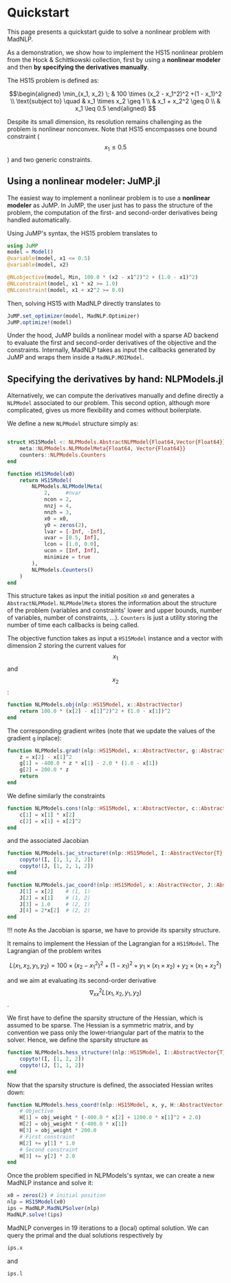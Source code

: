 # Quickstart

This page presents a quickstart guide to solve
a nonlinear problem with MadNLP.

As a demonstration, we show how to implement
the HS15 nonlinear problem from the Hock & Schittkowski collection,
first by using a **nonlinear modeler** and then **by specifying the derivatives manually**.

The HS15 problem is defined as:
```math
\begin{aligned}
\min_{x_1, x_2} \; &   100 \times (x_2 - x_1^2)^2 +(1 - x_1)^2 \\
\text{subject to} \quad &  x_1  \times x_2 \geq 1 \\
        & x_1 + x_2^2 \geq 0 \\
        & x_1 \leq 0.5
\end{aligned}

```
Despite its small dimension, its resolution remains challenging
as the problem is nonlinear nonconvex. Note that HS15 encompasses
one bound constraint ($$x_1 \leq 0.5$$) and two generic constraints.


## Using a nonlinear modeler: JuMP.jl

The easiest way to implement a nonlinear problem is
to use a **nonlinear modeler** as JuMP.
In JuMP, the user just has to pass the structure of the problem,
the computation of the first- and second-order derivatives being
handled automatically.

Using JuMP's syntax, the HS15 problem translates to
```julia
using JuMP
model = Model()
@variable(model, x1 <= 0.5)
@variable(model, x2)

@NLobjective(model, Min, 100.0 * (x2 - x1^2)^2 + (1.0 - x1)^2)
@NLconstraint(model, x1 * x2 >= 1.0)
@NLconstraint(model, x1 + x2^2 >= 0.0)

```

Then, solving HS15 with MadNLP directly translates to
```julia
JuMP.set_optimizer(model, MadNLP.Optimizer)
JuMP.optimize!(model)

```

Under the hood, JuMP builds a nonlinear model with a
sparse AD backend to evaluate the first and second-order
derivatives of the objective and the constraints. Internally,
MadNLP takes as input the callbacks generated by JuMP
and wraps them inside a `MadNLP.MOIModel`.


## Specifying the derivatives by hand: NLPModels.jl

Alternatively, we can compute the derivatives manually
and define directly a `NLPModel` associated to our problem.
This second option, although more complicated, gives
us more flexibility and comes without boilerplate.

We define a new `NLPModel` structure simply as:
```julia

struct HS15Model <: NLPModels.AbstractNLPModel{Float64,Vector{Float64}}
    meta::NLPModels.NLPModelMeta{Float64, Vector{Float64}}
    counters::NLPModels.Counters
end

function HS15Model(x0)
    return HS15Model(
        NLPModels.NLPModelMeta(
            2,     #nvar
            ncon = 2,
            nnzj = 4,
            nnzh = 3,
            x0 = x0,
            y0 = zeros(2),
            lvar = [-Inf, -Inf],
            uvar = [0.5, Inf],
            lcon = [1.0, 0.0],
            ucon = [Inf, Inf],
            minimize = true
        ),
        NLPModels.Counters()
    )
end
```
This structure takes as input the initial position `x0` and generates
a `AbstractNLPModel`. `NLPModelMeta` stores the information about
the structure of the problem (variables and constraints' lower and upper bounds,
number of variables, number of constraints, ...). `Counters` is just a utility
storing the number of time each callbacks is being called.

The objective function takes as input a `HS15Model` instance
and a vector with dimension 2 storing the current values for $$x_1$$ and $$x_2$$:
```julia
function NLPModels.obj(nlp::HS15Model, x::AbstractVector)
    return 100.0 * (x[2] - x[1]^2)^2 + (1.0 - x[1])^2
end
```
The corresponding gradient writes (note that we update the values of the gradient
`g` inplace):
```julia
function NLPModels.grad!(nlp::HS15Model, x::AbstractVector, g::AbstractVector)
    z = x[2] - x[1]^2
    g[1] = -400.0 * z * x[1] - 2.0 * (1.0 - x[1])
    g[2] = 200.0 * z
    return
end
```

We define similarly the constraints
```julia
function NLPModels.cons!(nlp::HS15Model, x::AbstractVector, c::AbstractVector)
    c[1] = x[1] * x[2]
    c[2] = x[1] + x[2]^2
end
```
and the associated Jacobian
```julia
function NLPModels.jac_structure!(nlp::HS15Model, I::AbstractVector{T}, J::AbstractVector{T}) where T
    copyto!(I, [1, 1, 2, 2])
    copyto!(J, [1, 2, 1, 2])
end

function NLPModels.jac_coord!(nlp::HS15Model, x::AbstractVector, J::AbstractVector)
    J[1] = x[2]    # (1, 1)
    J[2] = x[1]    # (1, 2)
    J[3] = 1.0     # (2, 1)
    J[4] = 2*x[2]  # (2, 2)
end
```

!!! note
    As the Jacobian is sparse, we have to provide its sparsity structure.


It remains to implement the Hessian of the Lagrangian for a `HS15Model`.
The Lagrangian of the problem writes
```math
L(x_1, x_2, y_1, y_2) = 100 \times (x_2 - x_1^2)^2 +(1 - x_1)^2
+ y_1 \times (x_1 \times x_2) + y_2 \times (x_1 + x_2^2)
```
and we aim at evaluating its second-order derivative $$\nabla^2_{xx}L(x_1, x_2, y_1, y_2)$$.

We first have to define the sparsity structure of the Hessian, which is
assumed to be sparse. The Hessian is a symmetric matrix, and by convention
we pass only the lower-triangular part of the matrix to the solver. Hence,
we define the sparsity structure as
```julia
function NLPModels.hess_structure!(nlp::HS15Model, I::AbstractVector{T}, J::AbstractVector{T}) where T
    copyto!(I, [1, 2, 2])
    copyto!(J, [1, 1, 2])
end
```

Now that the sparsity structure is defined, the associated Hessian
writes down:
```julia
function NLPModels.hess_coord!(nlp::HS15Model, x, y, H::AbstractVector; obj_weight=1.0)
    # Objective
    H[1] = obj_weight * (-400.0 * x[2] + 1200.0 * x[1]^2 + 2.0)
    H[2] = obj_weight * (-400.0 * x[1])
    H[3] = obj_weight * 200.0
    # First constraint
    H[2] += y[1] * 1.0
    # Second constraint
    H[3] += y[2] * 2.0
end

```

Once the problem specified in NLPModels's syntax, we can create
a new MadNLP instance and solve it:
```julia
x0 = zeros(2) # initial position
nlp = HS15Model(x0)
ips = MadNLP.MadNLPSolver(nlp)
MadNLP.solve!(ips)

```

MadNLP converges in 19 iterations to a (local) optimal solution.
We can query the primal and the dual solutions respectively by
```julia
ips.x
```
and
```
ips.l
```

